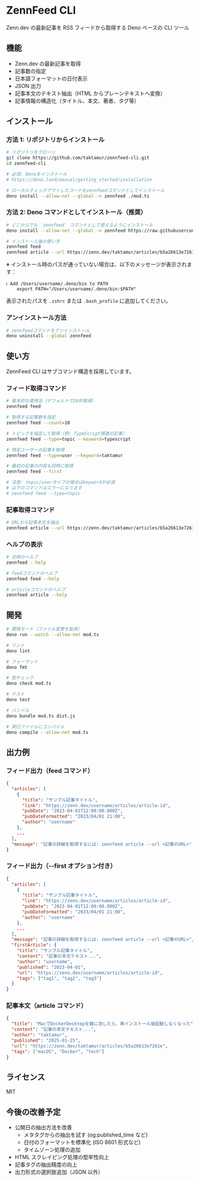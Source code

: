 # ZennFeed CLI

Zenn.dev の最新記事を RSS フィードから取得する Deno ベースの CLI ツール

## 機能

- Zenn.dev の最新記事を取得
- 記事数の指定
- 日本語フォーマットの日付表示
- JSON 出力
- 記事本文のテキスト抽出（HTML からプレーンテキストへ変換）
- 記事情報の構造化（タイトル、本文、著者、タグ等）

## インストール

### 方法 1: リポジトリからインストール

```bash
# リポジトリをクローン
git clone https://github.com/taktamur/zennfeed-cli.git
cd zennfeed-cli

# 必須: Denoをインストール
# https://deno.land/manual/getting_started/installation

# ローカルチェックアウトしたコードをzennfeedコマンドとしてインストール
deno install --allow-net --global -n zennfeed ./mod.ts
```

### 方法 2: Deno コマンドとしてインストール（推奨）

```bash
# どこからでも `zennfeed` コマンドとして使えるようにインストール
deno install --allow-net --global -n zennfeed https://raw.githubusercontent.com/taktamur/zennfeed-cli/main/mod.ts

# インストール後の使い方
zennfeed feed
zennfeed article --url https://zenn.dev/taktamur/articles/b5a26613e7261e
```

※ インストール時のパスが通っていない場合は、以下のメッセージが表示されます：

```
ℹ️ Add /Users/username/.deno/bin to PATH
    export PATH="/Users/username/.deno/bin:$PATH"
```

表示されたパスを `.zshrc` または `.bash_profile` に追加してください。

### アンインストール方法

```bash
# zennfeedコマンドをアンインストール
deno uninstall --global zennfeed
```

## 使い方

ZennFeed CLI はサブコマンド構造を採用しています。

### フィード取得コマンド

```bash
# 基本的な使用法（デフォルトで20件取得）
zennfeed feed

# 取得する記事数を指定
zennfeed feed --count=10

# トピックを指定して取得（例: TypeScript関連の記事）
zennfeed feed --type=topic --keyword=typescript

# 特定ユーザーの記事を取得
zennfeed feed --type=user --keyword=taktamur

# 最初の記事の内容も同時に取得
zennfeed feed --first

# 注意: topic/userタイプの場合はkeywordが必須
# 以下のコマンドはエラーになります
# zennfeed feed --type=topic
```

### 記事取得コマンド

```bash
# URLから記事本文を抽出
zennfeed article --url https://zenn.dev/taktamur/articles/b5a26613e7261e
```

### ヘルプの表示

```bash
# 全体のヘルプ
zennfeed --help

# feedコマンドのヘルプ
zennfeed feed --help

# articleコマンドのヘルプ
zennfeed article --help
```

## 開発

```bash
# 開発モード（ファイル変更を監視）
deno run --watch --allow-net mod.ts

# リント
deno lint

# フォーマット
deno fmt

# 型チェック
deno check mod.ts

# テスト
deno test

# バンドル
deno bundle mod.ts dist.js

# 実行ファイルにコンパイル
deno compile --allow-net mod.ts
```

## 出力例

### フィード出力（feed コマンド）

```json
{
  "articles": [
    {
      "title": "サンプル記事タイトル",
      "link": "https://zenn.dev/username/articles/article-id",
      "pubDate": "2023-04-01T12:00:00.000Z",
      "pubDateFormatted": "2023/04/01 21:00",
      "author": "username"
    },
    ...
  ],
  "message": "記事の詳細を取得するには: zennfeed article --url <記事のURL>"
}
```

### フィード出力（--first オプション付き）

```json
{
  "articles": [
    {
      "title": "サンプル記事タイトル",
      "link": "https://zenn.dev/username/articles/article-id",
      "pubDate": "2023-04-01T12:00:00.000Z",
      "pubDateFormatted": "2023/04/01 21:00",
      "author": "username"
    },
    ...
  ],
  "message": "記事の詳細を取得するには: zennfeed article --url <記事のURL>",
  "firstArticle": {
    "title": "サンプル記事タイトル",
    "content": "記事の本文テキスト...",
    "author": "username",
    "published": "2023-04-01",
    "url": "https://zenn.dev/username/articles/article-id",
    "tags": ["tag1", "tag2", "tag3"]
  }
}
```

### 記事本文（article コマンド）

```json
{
  "title": "MacでDockerDesktopを雑に消したら、再インストール後起動しなくなった",
  "content": "記事の本文テキスト...",
  "author": "taktamur",
  "published": "2025-01-25",
  "url": "https://zenn.dev/taktamur/articles/b5a26613e7261e",
  "tags": ["macOS", "Docker", "tech"]
}
```

## ライセンス

MIT

## 今後の改善予定

- 公開日の抽出方法を改善
  - メタタグからの抽出を試す (og:published_time など)
  - 日付のフォーマットを標準化 (ISO 8601 形式など)
  - タイムゾーン処理の追加
- HTML スクレイピング処理の堅牢性向上
- 記事タグの抽出精度の向上
- 出力形式の選択肢追加（JSON 以外）

